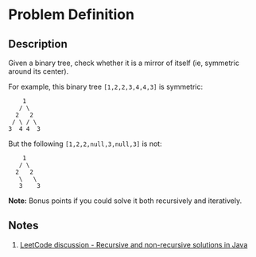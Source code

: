 # Problem Definition

## Description

Given a binary tree, check whether it is a mirror of itself (ie, symmetric around its center).

For example, this binary tree `[1,2,2,3,4,4,3]` is symmetric:

```plaintext
    1
   / \
  2   2
 / \ / \
3  4 4  3
```

But the following `[1,2,2,null,3,null,3]` is not:

```plaintext
    1
   / \
  2   2
   \   \
   3    3
```

**Note:**
Bonus points if you could solve it both recursively and iteratively.

## Notes

1. [LeetCode discussion - Recursive and non-recursive solutions in Java](https://leetcode.com/explore/interview/card/top-interview-questions-easy/94/trees/627/discuss/33054/Recursive-and-non-recursive-solutions-in-Java)